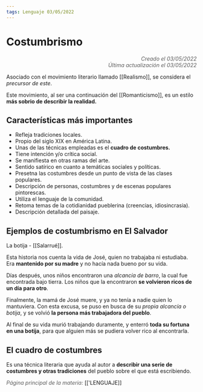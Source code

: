 ```yaml
---
tags: Lenguaje 03/05/2022
---
```


# Costumbrismo
<div style="text-align: right; opacity: 0.7; font-style: italic;">Creado el 03/05/2022</div>
<div style="text-align: right; opacity: 0.7; font-style: italic;">Última actualización el 03/05/2022</div>

Asociado con el movimiento literario llamado [[Realismo]], se considera el *precursor de este*.

Este movimiento, al ser una continuación del [[Romanticismo]], es un estilo **más sobrio de describir la realidad.**

## Características más importantes

- Refleja tradiciones locales.
- Propio del siglo XIX en América Latina.
- Unas de las técnicas empleadas es el **cuadro de costumbres.**
- Tiene intención y/o crítica social.
- Se manifiesta en otras ramas del arte.
- Sentido satírico en cuanto a temáticas sociales y políticas.
- Presetna las costumbres desde un punto de vista de las clases populares.
- Descripción de personas, costumbres y de escenas populares pintorescas.
- Utiliza el lenguaje de la comunidad.
- Retoma temas de la cotidianidad pueblerina (creencias, idiosincrasia).
- Descripción detallada del paisaje.

## Ejemplos de costumbrismo en El Salvador

La botija - [[Salarrué]].

Esta historia nos cuenta la vida de José, quien no trabajaba ni estudiaba. Era **mantenido por su madre** y no hacía nada bueno por su vida.

Días después, unos niños encontraron una *alcancía de barro*, la cual fue encontrada bajo tierra. Los niños que la encontraron **se volvieron ricos de un día para otro**.

Finalmente, la mamá de José muere, y ya no tenía a nadie quien lo mantuviera. Con esta excusa, se puso en busca de su *propia alcancía o botija*, y se volvió **la persona más trabajadora del pueblo**. 

Al final de su vida murió trabajando duramente, y enterró **toda su fortuna en una botija**, para que alguien más se pudiera volver rico al encontrarla.

## El cuadro de costumbres

Es una técnica literaria que ayuda al autor a **describir una serie de costumbres y otras tradiciones** del pueblo sobre el que está escribiendo.

<span style="opacity: 0.7; font-style: italic;">Página principal de la materia:</span> [['LENGUAJE]]